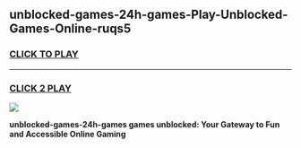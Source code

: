 
## unblocked-games-24h-games-Play-Unblocked-Games-Online-ruqs5
<h3>
<a href="https://premium76.site?title=unblocked-games-24h-games&ref=24A">CLICK TO PLAY</a></h3>
<hr>

<h3>
<a href="https://premium76.site?title=unblocked-games-24h-games&ref=24A">CLICK 2 PLAY</a>
  
</h3>

<a href="https://premium76.site?title=unblocked-games-24h-games&ref=24A"><img src="https://clearcache.store/games.png"></a>


**unblocked-games-24h-games games unblocked: Your Gateway to Fun and Accessible Online Gaming**
